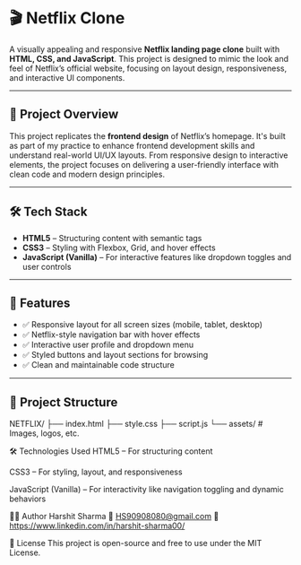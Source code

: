 # 🎬 Netflix Clone

A visually appealing and responsive **Netflix landing page clone** built with **HTML, CSS, and JavaScript**. This project is designed to mimic the look and feel of Netflix’s official website, focusing on layout design, responsiveness, and interactive UI components.

---

## 🧠 Project Overview

This project replicates the **frontend design** of Netflix’s homepage. It's built as part of my practice to enhance frontend development skills and understand real-world UI/UX layouts. From responsive design to interactive elements, the project focuses on delivering a user-friendly interface with clean code and modern design principles.

---

## 🛠️ Tech Stack

- **HTML5** – Structuring content with semantic tags
- **CSS3** – Styling with Flexbox, Grid, and hover effects
- **JavaScript (Vanilla)** – For interactive features like dropdown toggles and user controls

---

## 🔑 Features

- ✅ Responsive layout for all screen sizes (mobile, tablet, desktop)
- ✅ Netflix-style navigation bar with hover effects
- ✅ Interactive user profile and dropdown menu
- ✅ Styled buttons and layout sections for browsing
- ✅ Clean and maintainable code structure

---

## 📁 Project Structure
NETFLIX/
├── index.html
├── style.css
├── script.js
└── assets/          # Images, logos, etc.


🛠️ Technologies Used
HTML5 – For structuring content

CSS3 – For styling, layout, and responsiveness

JavaScript (Vanilla) – For interactivity like navigation toggling and dynamic behaviors

🧑‍💻 Author
Harshit Sharma
📧 HS90908080@gmail.com
🔗 https://www.linkedin.com/in/harshit-sharma00/

📄 License
This project is open-source and free to use under the MIT License.

